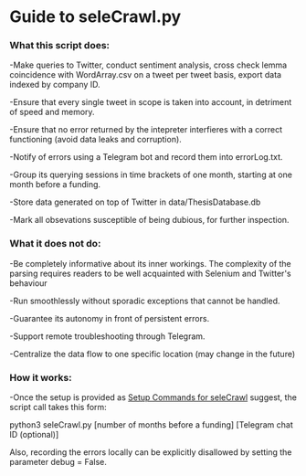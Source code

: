 # Guide to seleCrawl.py

### What this script does:  

  -Make queries to Twitter, conduct sentiment analysis, cross check lemma coincidence with WordArray.csv on a tweet per tweet basis, export data indexed by company ID.  
  
  -Ensure that every single tweet in scope is taken into account, in detriment of speed and memory.  
  
  -Ensure that no error returned by the intepreter interfieres with a correct functioning (avoid data leaks and corruption).  
  
  -Notify of errors using a Telegram bot and record them into errorLog.txt.  
  
  -Group its querying sessions in time brackets of one month, starting at one month before a funding.  
  
  -Store data generated on top of Twitter in data/ThesisDatabase.db  
  
  -Mark all obsevations susceptible of being dubious, for further inspection.
  
  
 ### What it does not do:  

  -Be completely informative about its inner workings. The complexity of the parsing requires readers to be well acquainted with Selenium and Twitter's behaviour  
  
  -Run smoothlessly without sporadic exceptions that cannot be handled.  
  
  -Guarantee its autonomy in front of persistent errors.  
  
  -Support remote troubleshooting through Telegram.  
  
  -Centralize the data flow to one specific location (may change in the future)
  
  
  ### How it works:  
  
  
  -Once the setup is provided as [Setup Commands for seleCrawl][1] suggest, the script call takes this form:  
  
  
  python3 seleCrawl.py [number of months before a funding] [Telegram chat ID (optional)]  
  
  
  
  Also, recording the errors locally can be explicitly disallowed by setting the parameter debug = False.  
  
[1]: https://github.com/Zeralm/Final/blob/main/Sent_Vent-final/Setup_Instructions.md
